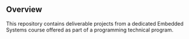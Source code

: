 ## Overview

This repository contains deliverable projects from a dedicated Embedded Systems course offered as part of a programming technical program.
